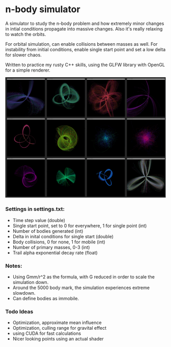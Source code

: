 # n-body simulator
A simulator to study the n-body problem and how extremely minor changes in intial conditions propagate into massive changes.
 Also it's really relaxing to watch the orbits.

For orbital simulation, can enable collisions between masses as well.
For instability from initial conditions, enable single start point and set a low delta for slower chaos.

Written to practice my rusty C++ skills, using the GLFW library with OpenGL for a simple renderer.

![image](preview.png)

### Settings in settings.txt:
- Time step value (double)
- Single start point, set to 0 for everywhere, 1 for single point (int)
- Number of bodies generated (int)
- Delta in inital conditions for single start (double)
- Body collisions, 0 for none, 1 for mobile (int)
- Number of primary masses, 0-3 (int)
- Trail alpha exponential decay rate (float)

### Notes:
- Using Gmm/r^2 as the formula, with G reduced in order to scale the simulation down.
- Around the 5000 body mark, the simulation experiences extreme slowdown.
- Can define bodies as immobile.

### Todo Ideas
- Optimization, approximate mean influence
- Optimization, culling range for gravital effect
- using CUDA for fast calculations
- Nicer looking points using an actual shader